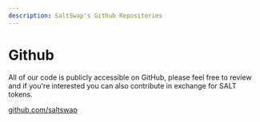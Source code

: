 ```yaml
---
description: SaltSwap's Github Repositories
---
```


# Github

All of our code is publicly accessible on GitHub, please feel free to review and if you're interested you can also contribute in exchange for SALT tokens.

[github.com/saltswap](https://github.com/saltswap)
